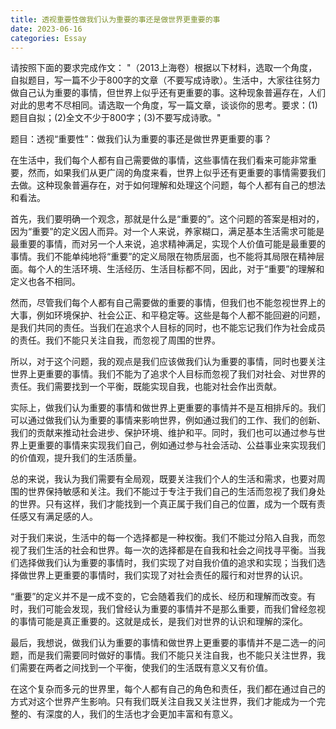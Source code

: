 ```yaml
---
title: 透视重要性做我们认为重要的事还是做世界更重要的事
date: 2023-06-16
categories: Essay
---
```




请按照下面的要求完成作文：
"（2013上海卷）根据以下材料，选取一个角度，自拟题目，写一篇不少于800字的文章（不要写成诗歌）。生活中，大家往往努力做自己认为重要的事情，但世界上似乎还有更重要的事。这种现象普遍存在，人们对此的思考不尽相同。请选取一个角度，写一篇文章，谈谈你的思考。要求：(1)题目自拟；(2)全文不少于800字；(3)不要写成诗歌。"

题目：透视“重要性”：做我们认为重要的事还是做世界更重要的事？

在生活中，我们每个人都有自己需要做的事情，这些事情在我们看来可能非常重要，然而，如果我们从更广阔的角度来看，世界上似乎还有更重要的事情需要我们去做。这种现象普遍存在，对于如何理解和处理这个问题，每个人都有自己的想法和看法。

首先，我们要明确一个观念，那就是什么是“重要的”。这个问题的答案是相对的，因为“重要”的定义因人而异。对一个人来说，养家糊口，满足基本生活需求可能是最重要的事情，而对另一个人来说，追求精神满足，实现个人价值可能是最重要的事情。我们不能单纯地将“重要”的定义局限在物质层面，也不能将其局限在精神层面。每个人的生活环境、生活经历、生活目标都不同，因此，对于“重要”的理解和定义也各不相同。

然而，尽管我们每个人都有自己需要做的重要的事情，但我们也不能忽视世界上的大事，例如环境保护、社会公正、和平稳定等。这些是每个人都不能回避的问题，是我们共同的责任。当我们在追求个人目标的同时，也不能忘记我们作为社会成员的责任。我们不能只关注自我，而忽视了周围的世界。

所以，对于这个问题，我的观点是我们应该做我们认为重要的事情，同时也要关注世界上更重要的事情。我们不能为了追求个人目标而忽视了我们对社会、对世界的责任。我们需要找到一个平衡，既能实现自我，也能对社会作出贡献。

实际上，做我们认为重要的事情和做世界上更重要的事情并不是互相排斥的。我们可以通过做我们认为重要的事情来影响世界，例如通过我们的工作、我们的创新、我们的贡献来推动社会进步、保护环境、维护和平。同时，我们也可以通过参与世界上更重要的事情来实现我们自己，例如通过参与社会活动、公益事业来实现我们的价值观，提升我们的生活质量。

总的来说，我认为我们需要有全局观，既要关注我们个人的生活和需求，也要对周围的世界保持敏感和关注。我们不能过于专注于我们自己的生活而忽视了我们身处的世界。只有这样，我们才能找到一个真正属于我们自己的位置，成为一个既有责任感又有满足感的人。

对于我们来说，生活中的每一个选择都是一种权衡。我们不能过分陷入自我，而忽视了我们生活的社会和世界。每一次的选择都是在自我和社会之间找寻平衡。当我们选择做我们认为重要的事情时，我们实现了对自我价值的追求和实现；当我们选择做世界上更重要的事情时，我们实现了对社会责任的履行和对世界的认识。

“重要”的定义并不是一成不变的，它会随着我们的成长、经历和理解而改变。有时，我们可能会发现，我们曾经认为重要的事情并不是那么重要，而我们曾经忽视的事情可能是真正重要的。这就是成长，是我们对世界的认识和理解的深化。

最后，我想说，做我们认为重要的事情和做世界上更重要的事情并不是二选一的问题，而是我们需要同时做好的事情。我们不能只关注自我，也不能只关注世界，我们需要在两者之间找到一个平衡，使我们的生活既有意义又有价值。

在这个复杂而多元的世界里，每个人都有自己的角色和责任，我们都在通过自己的方式对这个世界产生影响。只有我们既关注自我又关注世界，我们才能成为一个完整的、有深度的人，我们的生活也才会更加丰富和有意义。